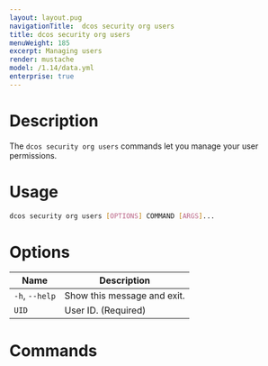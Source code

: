 ```yaml
---
layout: layout.pug
navigationTitle:  dcos security org users
title: dcos security org users
menuWeight: 185
excerpt: Managing users
render: mustache
model: /1.14/data.yml
enterprise: true
---
```


# Description

The `dcos security org users` commands let you manage your user permissions.

# Usage

```bash
dcos security org users [OPTIONS] COMMAND [ARGS]...
```


# Options
 
| Name |  Description |
|---------|-------------|
|  `-h`, `--help` |  Show this message and exit.|
| `UID` | User ID. (Required)|


# Commands
